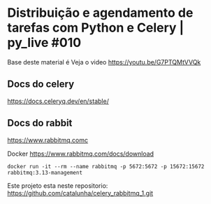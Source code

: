 # Distribuição e agendamento de tarefas com Python e Celery | py_live #010
Base deste material é 
Veja o video https://youtu.be/G7PTQMtVVQk

## Docs do celery

 https://docs.celeryq.dev/en/stable/

## Docs do rabbit

https://www.rabbitmq.comc

Docker
https://www.rabbitmq.com/docs/download

```docker
docker run -it --rm --name rabbitmq -p 5672:5672 -p 15672:15672 rabbitmq:3.13-management
```

Este projeto esta neste repositorio:
https://github.com/catalunha/celery_rabbitmq_1.git

